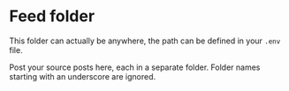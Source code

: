 # Feed folder

This folder can actually be anywhere, the path
can be defined in your `.env` file.

Post your source posts here, each in a separate folder.
Folder names starting with an underscore are ignored.